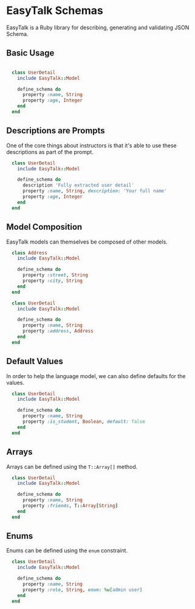 # EasyTalk Schemas 

EasyTalk is a Ruby library for describing, generating and validating JSON Schema. 

## Basic Usage

```Ruby

  class UserDetail
    include EasyTalk::Model

    define_schema do
      property :name, String
      property :age, Integer
    end
  end
```

## Descriptions are Prompts

One of the core things about instructors is that it's able to use these descriptions as part of the prompt. 

```Ruby
  class UserDetail
    include EasyTalk::Model

    define_schema do
      description 'Fully extracted user detail'
      property :name, String, description: 'Your full name'
      property :age, Integer
    end
  end
```

## Model Composition

EasyTalk models can themselves be composed of other models.

```Ruby
  class Address
    include EasyTalk::Model

    define_schema do
      property :street, String
      property :city, String
    end
  end

  class UserDetail
    include EasyTalk::Model

    define_schema do
      property :name, String
      property :address, Address
    end
  end

```

## Default Values

In order to help the language model, we can also define defaults for the values.

```Ruby
  class UserDetail
    include EasyTalk::Model

    define_schema do
      property :name, String
      property :is_student, Boolean, default: false
    end
  end

```
## Arrays

Arrays can be defined using the `T::Array[]` method.

```Ruby
  class UserDetail
    include EasyTalk::Model

    define_schema do
      property :name, String
      property :friends, T::Array[String]
    end
  end

```

## Enums 

Enums can be defined using the `enum` constraint.

```Ruby
  class UserDetail
    include EasyTalk::Model

    define_schema do
      property :name, String
      property :role, String, enum: %w[admin user]
    end
  end

```